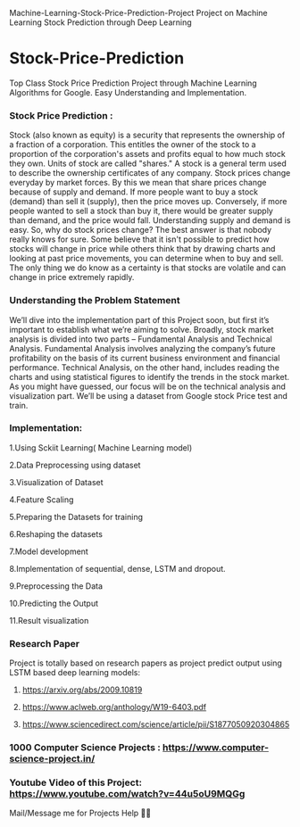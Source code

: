 Machine-Learning-Stock-Price-Prediction-Project
 Project on Machine Learning Stock Prediction through Deep Learning

# Stock-Price-Prediction
Top Class Stock Price Prediction Project through Machine Learning Algorithms for Google. Easy Understanding and Implementation.

### Stock Price Prediction :

Stock (also known as equity) is a security that represents the ownership of a fraction of a corporation. This entitles the owner of the stock to a proportion of the corporation's assets and profits equal to how much stock they own. Units of stock are called "shares." 
A stock is a general term used to describe the ownership certificates of any company.
Stock prices change everyday by market forces. By this we mean that share prices change because of supply and demand. If more people want to buy a stock (demand) than sell it (supply), then the price moves up. Conversely, if more people wanted to sell a stock than buy it, there would be greater supply than demand, and the price would fall.
Understanding supply and demand is easy. 
So, why do stock prices change? The best answer is that nobody really knows for sure. Some believe that it isn't possible to predict how stocks will change in price while others think that by drawing charts and looking at past price movements, you can determine when to buy and sell. The only thing we do know as a certainty is that stocks are volatile and can change in price extremely rapidly.


### Understanding the Problem Statement
We’ll dive into the implementation part of this Project soon, but first it’s important to establish what we’re aiming to solve. Broadly, stock market analysis is divided into two parts – Fundamental Analysis and Technical Analysis.
Fundamental Analysis involves analyzing the company’s future profitability on the basis of its current business environment and financial performance.
Technical Analysis, on the other hand, includes reading the charts and using statistical figures to identify the trends in the stock market.
As you might have guessed, our focus will be on the technical analysis and visualization part. We’ll be using a dataset from Google stock Price test and train.
 
 
### Implementation:

1.Using Sckiit Learning( Machine Learning model)

2.Data Preprocessing using dataset

3.Visualization of Dataset

4.Feature Scaling 

5.Preparing the Datasets for training 

6.Reshaping the datasets

7.Model development

8.Implementation of sequential, dense, LSTM and dropout.

9.Preprocessing the Data

10.Predicting the Output

11.Result visualization 
 
### Research Paper

Project is totally based on research papers as project predict output using LSTM based deep learning models:

1. https://arxiv.org/abs/2009.10819

2. https://www.aclweb.org/anthology/W19-6403.pdf

3. https://www.sciencedirect.com/science/article/pii/S1877050920304865



### 1000 Computer Science Projects : https://www.computer-science-project.in/

### Youtube Video of this Project: https://www.youtube.com/watch?v=44u5oU9MQGg

Mail/Message me for Projects Help 🙏🏻
